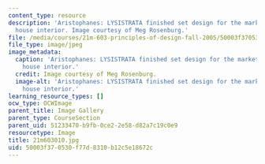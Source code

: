 ```yaml
---
content_type: resource
description: 'Aristophanes: LYSISTRATA finished set design for the market square with
  house interior. Image courtesy of Meg Rosenburg.'
file: /media/courses/21m-603-principles-of-design-fall-2005/50003f370530f77d8310b12c5e18672c_21m603010.jpg
file_type: image/jpeg
image_metadata:
  caption: 'Aristophanes: LYSISTRATA finished set design for the market square with
    house interior.'
  credit: Image courtesy of Meg Rosenburg.
  image-alt: 'Aristophanes: LYSISTRATA finished set design for the market square with
    house interior.'
learning_resource_types: []
ocw_type: OCWImage
parent_title: Image Gallery
parent_type: CourseSection
parent_uid: 51233470-b9fb-0ce2-2e58-d82a7c19c0e9
resourcetype: Image
title: 21m603010.jpg
uid: 50003f37-0530-f77d-8310-b12c5e18672c
---
```

